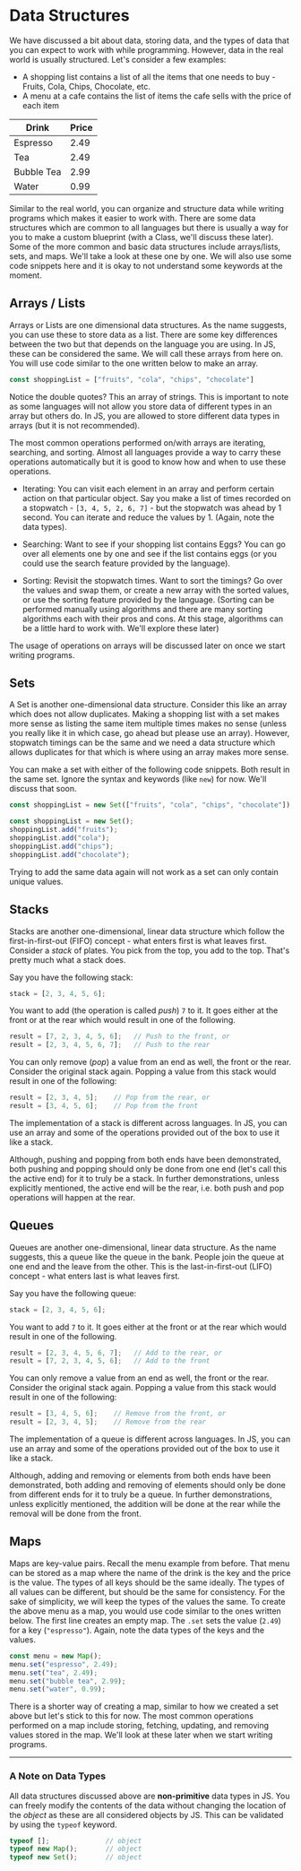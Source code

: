 # Data Structures

We have discussed a bit about data, storing data, and the types of data that you can expect to work with while programming. However, data in the real world is usually structured. Let's consider a few examples:

- A shopping list contains a list of all the items that one needs to buy - Fruits, Cola, Chips, Chocolate, etc.
- A menu at a cafe contains the list of items the cafe sells with the price of each item

| Drink | Price |
|---|---|
| Espresso | 2.49 |
| Tea | 2.49 |
| Bubble Tea | 2.99 |
| Water | 0.99 |

Similar to the real world, you can organize and structure data while writing programs which makes it easier to work with. There are some data structures which are common to all languages but there is usually a way for you to make a custom blueprint (with a Class, we'll discuss these later). Some of the more common and basic data structures include arrays/lists, sets, and maps. We'll take a look at these one by one. We will also use some code snippets here and it is okay to not understand some keywords at the moment.

## Arrays / Lists
Arrays or Lists are one dimensional data structures. As the name suggests, you can use these to store data as a list. There are some key differences between the two but that depends on the language you are using. In JS, these can be considered the same. We will call these arrays from here on. You will use code similar to the one written below to make an array.

```ts
const shoppingList = ["fruits", "cola", "chips", "chocolate"]
```

Notice the double quotes? This an array of strings. This is important to note as some languages will not allow you store data of different types in an array but others do. In JS, you are allowed to store different data types in arrays (but it is not recommended).

The most common operations performed on/with arrays are iterating, searching, and sorting. Almost all languages provide a way to carry these operations automatically but it is good to know how and when to use these operations.

- Iterating: You can visit each element in an array and perform certain action on that particular object. Say you make a list of times recorded on a stopwatch - `[3, 4, 5, 2, 6, 7]` - but the stopwatch was ahead by 1 second. You can iterate and reduce the values by 1. (Again, note the data types).

- Searching: Want to see if your shopping list contains Eggs? You can go over all elements one by one and see if the list contains eggs (or you could use the search feature provided by the language).

- Sorting: Revisit the stopwatch times. Want to sort the timings? Go over the values and swap them, or create a new array with the sorted values, or use the sorting feature provided by the language. (Sorting can be performed manually using algorithms and there are many sorting algorithms each with their pros and cons. At this stage, algorithms can be a little hard to work with. We'll explore these later)

The usage of operations on arrays will be discussed later on once we start writing programs.

## Sets

A Set is another one-dimensional data structure. Consider this like an array which does not allow duplicates. Making a shopping list with a set makes more sense as listing the same item multiple times makes no sense (unless you really like it in which case, go ahead but please use an array). However, stopwatch timings can be the same and we need a data structure which allows duplicates for that which is where using an array makes more sense.

You can make a set with either of the following code snippets. Both result in the same set. Ignore the syntax and keywords (like `new`) for now. We'll discuss that soon.

```ts
const shoppingList = new Set(["fruits", "cola", "chips", "chocolate"]);
```

```ts
const shoppingList = new Set();
shoppingList.add("fruits");
shoppingList.add("cola");
shoppingList.add("chips");
shoppingList.add("chocolate");
```

Trying to add the same data again will not work as a set can only contain unique values.

## Stacks
Stacks are another one-dimensional, linear data structure which follow the first-in-first-out (FIFO) concept - what enters first is what leaves first. Consider a *stack* of plates. You pick from the top, you add to the top. That's pretty much what a stack does.

Say you have the following stack:

```ts
stack = [2, 3, 4, 5, 6];
```

You want to add (the operation is called *push*) `7` to it. It goes either at the front or at the rear which would result in one of the following.

```ts
result = [7, 2, 3, 4, 5, 6];   // Push to the front, or 
result = [2, 3, 4, 5, 6, 7];   // Push to the rear
```

You can only remove (*pop*) a value from an end as well, the front or the rear. Consider the original stack again. Popping a value from this stack would result in one of the following:

```ts
result = [2, 3, 4, 5];    // Pop from the rear, or
result = [3, 4, 5, 6];    // Pop from the front
```

The implementation of a stack is different across languages. In JS, you can use an array and some of the operations provided out of the box to use it like a stack. 

Although, pushing and popping from both ends have been demonstrated, both pushing and popping should only be done from one end (let's call this the active end) for it to truly be a stack. In further demonstrations, unless explicitly mentioned, the active end will be the rear, i.e. both push and pop operations will happen at the rear.

## Queues
Queues are another one-dimensional, linear data structure. As the name suggests, this a queue like the queue in the bank. People join the queue at one end and the leave from the other. This is the last-in-first-out (LIFO) concept - what enters last is what leaves first.

Say you have the following queue:

```ts
stack = [2, 3, 4, 5, 6];
```

You want to add `7` to it. It goes either at the front or at the rear which would result in one of the following.

```ts
result = [2, 3, 4, 5, 6, 7];   // Add to the rear, or 
result = [7, 2, 3, 4, 5, 6];   // Add to the front
```

You can only remove a value from an end as well, the front or the rear. Consider the original stack again. Popping a value from this stack would result in one of the following:

```ts
result = [3, 4, 5, 6];    // Remove from the front, or
result = [2, 3, 4, 5];    // Remove from the rear
```

The implementation of a queue is different across languages. In JS, you can use an array and some of the operations provided out of the box to use it like a stack. 

Although, adding and removing or elements from both ends have been demonstrated, both adding and removing of elements should only be done from different ends for it to truly be a queue. In further demonstrations, unless explicitly mentioned, the addition will be done at the rear while the removal will be done from the front.

## Maps
Maps are key-value pairs. Recall the menu example from before. That menu can be stored as a map where the name of the drink is the key and the price is the value. The types of all keys should be the same ideally. The types of all values can be different, but should be the same for consistency. For the sake of simplicity, we will keep the types of the values the same. To create the above menu as a map, you would use code similar to the ones written below. The first line creates an empty map. The `.set` sets the value (`2.49`) for a key (`"espresso"`). Again, note the data types of the keys and the values.

```ts
const menu = new Map();
menu.set("espresso", 2.49);
menu.set("tea", 2.49);
menu.set("bubble tea", 2.99);
menu.set("water", 0.99);
```
There is a shorter way of creating a map, similar to how we created a set above but let's stick to this for now. The most common operations performed on a map include storing, fetching, updating, and removing values stored in the map. We'll look at these later when we start writing programs.

---
### A Note on Data Types

All data structures discussed above are **non-primitive** data types in JS. You can freely modify the contents of the data without changing the location of the *object* as these are all considered objects by JS. This can be validated by using the `typeof` keyword.

```ts
typeof [];              // object
typeof new Map();       // object
typeof new Set();       // object
```